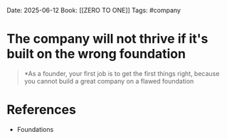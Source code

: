 Date: 2025-06-12
Book: [[ZERO TO ONE]]
Tags: #company

# The company will not thrive if it's built on the wrong foundation

>*As a founder, your first job is to get the first things right, because you cannot build a great company on a flawed foundation
# References 
- Foundations 
